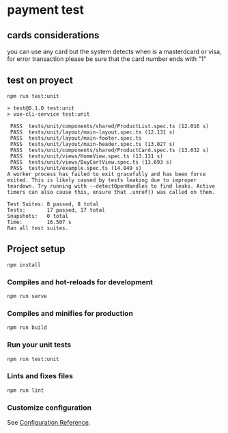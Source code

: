 # payment test

## cards considerations

you can use any card but the system detects when is a masterdcard or visa, for error transaction please be sure that the card number ends with "1"

## test on proyect

```
npm run test:unit

> test@0.1.0 test:unit
> vue-cli-service test:unit

 PASS  tests/unit/components/shared/ProductList.spec.ts (12.016 s)
 PASS  tests/unit/layout/main-layout.spec.ts (12.131 s)
 PASS  tests/unit/layout/main-footer.spec.ts
 PASS  tests/unit/layout/main-header.spec.ts (13.027 s)
 PASS  tests/unit/components/shared/ProductCard.spec.ts (13.032 s)
 PASS  tests/unit/views/HomeView.spec.ts (13.131 s)
 PASS  tests/unit/views/BuyCartView.spec.ts (13.693 s)
 PASS  tests/unit/example.spec.ts (14.849 s)
A worker process has failed to exit gracefully and has been force exited. This is likely caused by tests leaking due to improper teardown. Try running with --detectOpenHandles to find leaks. Active timers can also cause this, ensure that .unref() was called on them.

Test Suites: 8 passed, 8 total
Tests:       17 passed, 17 total
Snapshots:   0 total
Time:        16.507 s
Ran all test suites.
```

## Project setup

```
npm install
```

### Compiles and hot-reloads for development

```
npm run serve
```

### Compiles and minifies for production

```
npm run build
```

### Run your unit tests

```
npm run test:unit
```

### Lints and fixes files

```
npm run lint
```

### Customize configuration

See [Configuration Reference](https://cli.vuejs.org/config/).
